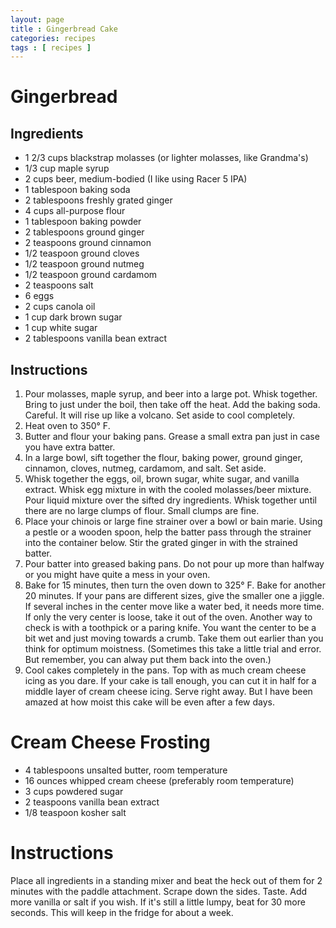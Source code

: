```yaml
---
layout: page
title : Gingerbread Cake
categories: recipes
tags : [ recipes ]
---
```


# Gingerbread

## Ingredients

* 1 2/3	cups blackstrap molasses (or lighter molasses, like Grandma's)
* 1/3	cup maple syrup
* 2	cups beer, medium-bodied (I like using Racer 5 IPA)
* 1	tablespoon baking soda
* 2	tablespoons freshly grated ginger
* 4	cups all-purpose flour
* 1	tablespoon baking powder
* 2	tablespoons ground ginger
* 2	teaspoons ground cinnamon
* 1/2	teaspoon ground cloves
* 1/2	teaspoon ground nutmeg
* 1/2	teaspoon ground cardamom
* 2	teaspoons salt
* 6	eggs
* 2	cups canola oil
* 1	cup dark brown sugar
* 1	cup white sugar
* 2	tablespoons vanilla bean extract

## Instructions

1. Pour molasses, maple syrup, and beer into a large pot. Whisk together. Bring to just under the boil, then take off the heat. Add the baking soda. Careful. It will rise up like a volcano. Set aside to cool completely.
2. Heat oven to 350° F. 
3. Butter and flour your baking pans. Grease a small extra pan just in case you have extra batter. 
4. In a large bowl, sift together the flour, baking power, ground ginger, cinnamon, cloves, nutmeg, cardamom, and salt. Set aside. 
5. Whisk together the eggs, oil, brown sugar, white sugar, and vanilla extract. Whisk egg mixture in with the cooled molasses/beer mixture. Pour liquid mixture over the sifted dry ingredients. Whisk together until there are no large clumps of flour. Small clumps are fine. 
6. Place your chinois or large fine strainer over a bowl or bain marie. Using a pestle or a wooden spoon, help the batter pass through the strainer into the container below. Stir the grated ginger in with the strained batter. 
7. Pour batter into greased baking pans. Do not pour up more than halfway or you might have quite a mess in your oven. 
8. Bake for 15 minutes, then turn the oven down to 325° F. Bake for another 20 minutes. If your pans are different sizes, give the smaller one a jiggle. If several inches in the center move like a water bed, it needs more time. If only the very center is loose, take it out of the oven. Another way to check is with a toothpick or a paring knife. You want the center to be a bit wet and just moving towards a crumb. Take them out earlier than you think for optimum moistness. (Sometimes this take a little trial and error. But remember, you can alway put them back into the oven.) 
9. Cool cakes completely in the pans. Top with as much cream cheese icing as you dare. If your cake is tall enough, you can cut it in half for a middle layer of cream cheese icing. Serve right away. But I have been amazed at how moist this cake will be even after a few days.

# Cream Cheese Frosting

* 4	tablespoons unsalted butter, room temperature
* 16	ounces whipped cream cheese (preferably room temperature)
* 3	cups powdered sugar
* 2	teaspoons vanilla bean extract
* 1/8	teaspoon kosher salt 

# Instructions
Place all ingredients in a standing mixer and beat the heck out of them for 2 minutes with the paddle attachment. Scrape down the sides. Taste. Add more vanilla or salt if you wish. If it's still a little lumpy, beat for 30 more seconds. This will keep in the fridge for about a week.